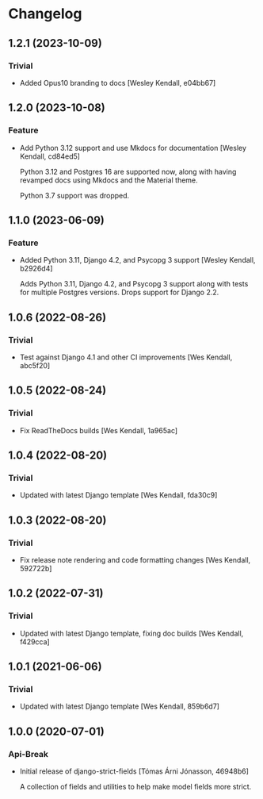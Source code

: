 # Changelog

## 1.2.1 (2023-10-09)

### Trivial

  - Added Opus10 branding to docs [Wesley Kendall, e04bb67]

## 1.2.0 (2023-10-08)

### Feature

  - Add Python 3.12 support and use Mkdocs for documentation [Wesley Kendall, cd84ed5]

    Python 3.12 and Postgres 16 are supported now, along with having revamped docs using Mkdocs and the Material theme.

    Python 3.7 support was dropped.

## 1.1.0 (2023-06-09)

### Feature

  - Added Python 3.11, Django 4.2, and Psycopg 3 support [Wesley Kendall, b2926d4]

    Adds Python 3.11, Django 4.2, and Psycopg 3 support along with tests for multiple Postgres versions. Drops support for Django 2.2.

## 1.0.6 (2022-08-26)

### Trivial

  - Test against Django 4.1 and other CI improvements [Wes Kendall, abc5f20]

## 1.0.5 (2022-08-24)

### Trivial

  - Fix ReadTheDocs builds [Wes Kendall, 1a965ac]

## 1.0.4 (2022-08-20)

### Trivial

  - Updated with latest Django template [Wes Kendall, fda30c9]

## 1.0.3 (2022-08-20)

### Trivial

  - Fix release note rendering and code formatting changes [Wes Kendall, 592722b]

## 1.0.2 (2022-07-31)

### Trivial

  - Updated with latest Django template, fixing doc builds [Wes Kendall, f429cca]

## 1.0.1 (2021-06-06)

### Trivial

  - Updated with latest Django template [Wes Kendall, 859b6d7]

## 1.0.0 (2020-07-01)

### Api-Break

  - Initial release of django-strict-fields [Tómas Árni Jónasson, 46948b6]

    A collection of fields and utilities to help make model fields more strict.
